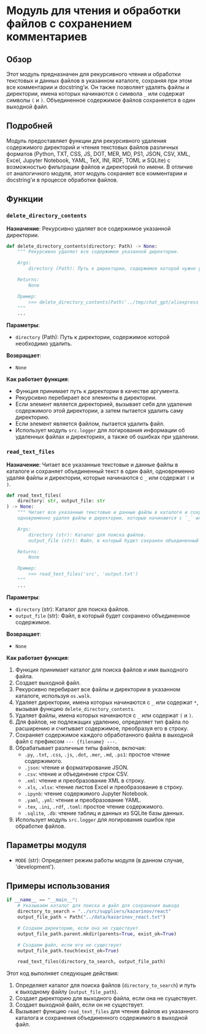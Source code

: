 # Модуль для чтения и обработки файлов с сохранением комментариев

## Обзор

Этот модуль предназначен для рекурсивного чтения и обработки текстовых и данных файлов в указанном каталоге, сохраняя при этом все комментарии и docstring'и. Он также позволяет удалять файлы и директории, имена которых начинаются с символа `_` или содержат символы `(` и `)`. Объединенное содержимое файлов сохраняется в один выходной файл.

## Подробней

Модуль предоставляет функции для рекурсивного удаления содержимого директорий и чтения текстовых файлов различных форматов (Python, TXT, CSS, JS, DOT, MER, MD, PS1, JSON, CSV, XML, Excel, Jupyter Notebook, YAML, TeX, INI, RDF, TOML и SQLite) с возможностью фильтрации файлов и директорий по имени. В отличие от аналогичного модуля, этот модуль сохраняет все комментарии и docstring'и в процессе обработки файлов.

## Функции

### `delete_directory_contents`

**Назначение**: Рекурсивно удаляет все содержимое указанной директории.

```python
def delete_directory_contents(directory: Path) -> None:
    """ Рекурсивно удаляет все содержимое указанной директории.

    Args:
        directory (Path): Путь к директории, содержимое которой нужно удалить.

    Returns:
        None

    Пример:
        >>> delete_directory_contents(Path('../tmp/chat_gpt/aliexpress'))
    """
    ...
```

**Параметры**:
- `directory` (Path): Путь к директории, содержимое которой необходимо удалить.

**Возвращает**:
- `None`

**Как работает функция**:
- Функция принимает путь к директории в качестве аргумента.
- Рекурсивно перебирает все элементы в директории.
- Если элемент является директорией, вызывает себя для удаления содержимого этой директории, а затем пытается удалить саму директорию.
- Если элемент является файлом, пытается удалить файл.
- Использует модуль `src.logger` для логирования информации об удаленных файлах и директориях, а также об ошибках при удалении.

### `read_text_files`

**Назначение**: Читает все указанные текстовые и данные файлы в каталоге и сохраняет объединенный текст в один файл, одновременно удаляя файлы и директории, которые начинаются с `_` или содержат `(` и `)`.

```python
def read_text_files(
    directory: str, output_file: str
) -> None:
    """ Читает все указанные текстовые и данные файлы в каталоге и сохраняет объединенный текст в один файл,
    одновременно удаляя файлы и директории, которые начинаются с `_` или содержат `(` и `)`.

    Args:
        directory (str): Каталог для поиска файлов.
        output_file (str): Файл, в который будет сохранен объединенный текст.

    Returns:
        None

    Пример:
        >>> read_text_files('src', 'output.txt')
    """
    ...
```

**Параметры**:
- `directory` (str): Каталог для поиска файлов.
- `output_file` (str): Файл, в который будет сохранено объединенное содержимое.

**Возвращает**:
- `None`

**Как работает функция**:
1.  Функция принимает каталог для поиска файлов и имя выходного файла.
2.  Создает выходной файл.
3.  Рекурсивно перебирает все файлы и директории в указанном каталоге, используя `os.walk`.
4.  Удаляет директории, имена которых начинаются с `_` или содержат `*`, вызывая функцию `delete_directory_contents`.
5.  Удаляет файлы, имена которых начинаются с `_` или содержат `(` и `)`.
6.  Для файлов, не подлежащих удалению, определяет тип файла по расширению и считывает содержимое, преобразуя его в строку.
7.  Сохраняет содержимое каждого обработанного файла в выходной файл с префиксом `--- {filename} ---`.
8.  Обрабатывает различные типы файлов, включая:
    - `.py`, `.txt`, `.css`, `.js`, `.dot`, `.mer`, `.md`, `.ps1`: простое чтение содержимого.
    - `.json`: чтение и форматирование JSON.
    - `.csv`: чтение и объединение строк CSV.
    - `.xml`: чтение и преобразование XML в строку.
    - `.xls`, `.xlsx`: чтение листов Excel и преобразование в строку.
    - `.ipynb`: чтение содержимого Jupyter Notebook.
    - `.yaml`, `.yml`: чтение и преобразование YAML.
    - `.tex`, `.ini`, `.rdf`, `.toml`: простое чтение содержимого.
    - `.sqlite`, `.db`: чтение таблиц и данных из SQLite базы данных.
9.  Использует модуль `src.logger` для логирования ошибок при обработке файлов.

## Параметры модуля

- `MODE` (str): Определяет режим работы модуля (в данном случае, 'development').

## Примеры использования

```python
if __name__ == "__main__":
    # Указываем каталог для поиска и файл для сохранения вывода
    directory_to_search = "../src/suppliers/kazarinov/react"
    output_file_path = Path("../data/kazarinov_react.txt")

    # Создаем директорию, если она не существует
    output_file_path.parent.mkdir(parents=True, exist_ok=True)

    # Создаем файл, если его не существует
    output_file_path.touch(exist_ok=True)

    read_text_files(directory_to_search, output_file_path)
```

Этот код выполняет следующие действия:

1.  Определяет каталог для поиска файлов (`directory_to_search`) и путь к выходному файлу (`output_file_path`).
2.  Создает директорию для выходного файла, если она не существует.
3.  Создает выходной файл, если он не существует.
4.  Вызывает функцию `read_text_files` для чтения файлов из указанного каталога и сохранения объединенного содержимого в выходной файл.